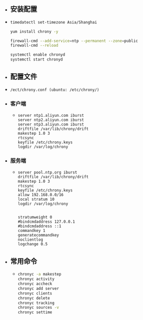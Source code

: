 - ## 安装配置
- ```bash
  timedatectl set-timezone Asia/Shanghai
  
  yum install chrony -y
  
  firewall-cmd --add-service=ntp --permanent --zone=public
  firewall-cmd --reload
  
  systemctl enable chronyd
  systemctl start chronyd
  ```
- ## 配置文件
- `/ect/chrony.conf (ubuntu: /etc/chrony/)`
- ### 客户端
	- ```
	  server ntp1.aliyun.com iburst
	  server ntp2.aliyun.com iburst
	  server ntp3.aliyun.com iburst
	  driftfile /var/lib/chrony/drift
	  makestep 1.0 3
	  rtcsync
	  keyfile /etc/chrony.keys
	  logdir /var/log/chrony
	  ```
- ### 服务端
	- ```
	  server pool.ntp.org iburst
	  driftfile /var/lib/chrony/drift
	  makestep 1.0 3
	  rtcsync
	  keyfile /etc/chrony.keys
	  allow 192.168.0.0/16
	  local stratum 10
	  logdir /var/log/chrony
	  
	  
	  stratumweight 0
	  #bindcmdaddress 127.0.0.1
	  #bindcmdaddress ::1
	  commandkey 1
	  generatecommandkey
	  noclientlog
	  logchange 0.5
	  ```
- ## 常用命令
	- ```bash
	  chronyc -a makestep
	  chronyc activity
	  chronyc accheck
	  chronyc add server
	  chronyc clients
	  chronyc delete
	  chronyc tracking
	  chronyc sources -v
	  chronyc settime
	  ```